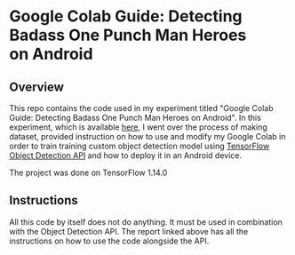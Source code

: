 # Google Colab Guide: Detecting Badass One Punch Man Heroes on Android

## Overview

This repo contains the code used in my experiment titled "Google Colab Guide: Detecting Badass One Punch Man Heroes on Android". In this experiment, which is available [here](https://medium.com/p/333c9d4149/edit), I went over the process of making dataset, provided instruction on how to use and modify my Google Colab in order to train training custom object detection model using [TensorFlow Object Detection API](https://github.com/tensorflow/models/tree/master/research/object_detection) and how to deploy it in an Android device.

The project was done on TensorFlow 1.14.0

## Instructions
All this code by itself does not do anything. It must be used in combination with the Object Detection API. The report linked above has all the instructions on how to use the code alongside the API.
 
 
